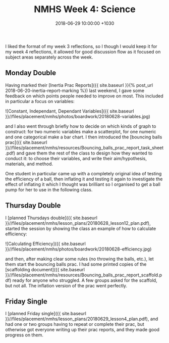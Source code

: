 ﻿---
layout: post
title:  "NMHS Week 4: Science"
date:   2018-06-29  10:00:00 +1030
categories: MTeach nmhsPlacement
---

I liked the format of my week 3 reflections, so I though I would keep it for my week 4 reflections, it allowed for good discussion flow as it focused on subject areas separately across the week. 

## Monday Double

Having marked their [Inertia Prac Reports]({{ site.baseurl }}{% post_url 2018-06-20-inertia-report-marking %}) last weekend, I gave some feedback on which points people needed to improve on most. This included in particular a focus on variables:

![Constant, Independant, Dependant Variables]({{ site.baseurl }}//files/placement/nmhs/photos/boardwork/20180628-variables.jpg)

and I also went through briefly how to decide on which kinds of graph to construct: for two numeric variables make a scatterplot, for one numeric and one categorical make a bar chart. I then introduced the [bouncing balls prac]({{ site.baseurl }}//files/placement/nmhs/resources/Bouncing_balls_prac_report_task_sheet.pdf) and gave them the rest of the class to design how they wanted to conduct it: to choose their variables, and write their aim/hypothesis, materials, and method. 

One student in particular came up with a completely original idea of testing the efficiency of a ball, then inflating it and testing it again to investigate the effect of inflating it which I thought was brilliant so I organised to get a ball pump for her to use in the following class.



## Thursday Double

I [planned Thursdays double]({{ site.baseurl }}//files/placement/nmhs/lesson_plans/20180628_lesson12_plan.pdf), started the session by showing the class an example of how to calculate efficiency:

![Calculating Efficiency]({{ site.baseurl }}//files/placement/nmhs/photos/boardwork/20180628-efficiency.jpg)

and then, after making clear some rules (no throwing the balls, etc.), let them start the bouncing balls prac. I had some printed copies of the  [scaffolding document]({{ site.baseurl }}//files/placement/nmhs/resources/Bouncing_balls_prac_report_scaffold.pdf) ready for anyone who struggled. A few groups asked for the scaffold, but not all. The inflation version of the prac went perfectly.




## Friday Single

I [planned Friday single]({{ site.baseurl }}//files/placement/nmhs/lesson_plans/20180629_lesson4_plan.pdf), and had one or two groups having to repeat or complete their prac, but otherwise got everyone writing up their prac reports, and they made good progress on them.














